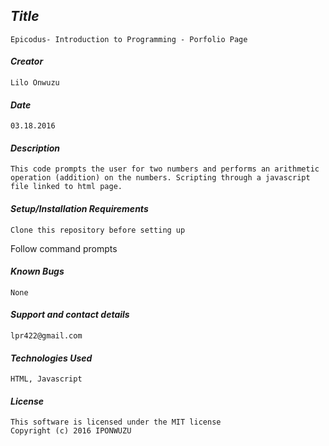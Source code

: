 
## _Title_
	Epicodus- Introduction to Programming - Porfolio Page
	
#### _Creator_
	Lilo Onwuzu 
	
#### _Date_
	03.18.2016

#### _Description_
	This code prompts the user for two numbers and performs an arithmetic operation (addition) on the numbers. Scripting through a javascript file linked to html page.

#### _Setup/Installation Requirements_
	Clone this repository before setting up
  Follow command prompts

#### _Known Bugs_
 	None

#### _Support and contact details_
	lpr422@gmail.com
	
#### _Technologies Used_
	HTML, Javascript

#### _License_
	This software is licensed under the MIT license
	Copyright (c) 2016 IPONWUZU


